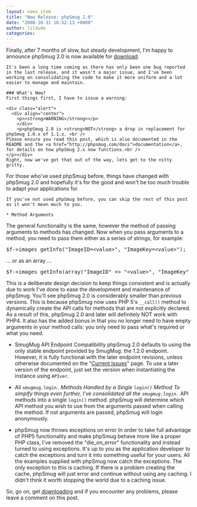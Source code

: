 ```yaml
---
layout: news_item
title: "New Release: phpSmug 2.0"
date: "2008-10-31 16:52:13 +0000"
author: lildude
categories:
---
```


Finally, after 7 months of slow, but steady development, I'm happy to announce phpSmug 2.0 is now available for [download](http://phpsmug.com/download "").

    It's been a long time coming as there has only been one bug reported in the last release, and it wasn't a major issue, and I've been working on consolidating the code to make it more uniform and a lot easier to manage and maintain.

    ### What's New?
    First things first, I have to issue a warning:

    <div class="alert">
      <div align="center">
        <p><strong>WARNING</strong></p>
        </div>
        <p>phpSmug 2.0 is <strong>NOT</strong> a drop in replacement for phpSmug 1.0.x of 1.1.x. <br />
    Please ensure you read this post, which is also documented in the README and the <a href="http://phpsmug.com/docs">documentation</a>, for details on how phpSmug 2.x now functions.<br />
    </p></div>
    Right, now we've got that out of the way, lets get to the nitty gritty.

For those who've used phpSmug before, things have changed with phpSmug 2.0 and hopefully it's for the good and won't be too much trouble to adapt your applications for.

    If you've not used phpSmug before, you can skip the rest of this post as it won't mean much to you.

    * Method Arguments
The general functionality is the same, however the method of passing arguments to methods has changed.
Now when you pass arguments to a method, you need to pass them either as a series of strings, for example:
<pre>
$f-&gt;images_getInfo("ImageID=&lt;value&gt;", "ImageKey=&lt;value&gt;");
</pre>
&hellip; or as an array &hellip;
<pre>
$f-&gt;images_getInfo(array("ImageID" =&gt; "&lt;value&gt;", "ImageKey" =&gt; "&lt;value&gt;"));
</pre>
This is a deliberate design decision to keep things consistent and is actually due to work I've done to ease the development and maintenance of phpSmug.
You'll see phpSmug 2.0 is considerably smaller than previous versions.  This is because phpSmug now uses PHP 5's <code>__call()</code> method to dynamically create the API calls for methods that are not explicitly declared.
As a result of this, phpSmug 2.0 and later will definitely NOT work with PHP4.
It also has the added bonus in that you no longer need to have empty arguments in your method calls: you only need to pass what's required or what you need.

* SmugMug API Endpoint Compatibility
phpSmug 2.0 defaults to using the only stable endpoint provided by SmugMug: the 1.2.0 endpoint.  However, it is fully functional with the later endpoint revisions, unless otherwise documented on the "[Current Issues](http://phpsmug.com/bugs "")" page.
To use a later version of the endpoint, just set the version when instantiating the instance using <code>APIver</code>.

* All <code>smugmug.login.*</code> Methods Handled by a Single <code>login()</code> Method
To simplfy things even further, I've consolidated all the <code>smugmug.login.*</code> API methods into a single <code>login()</code> method.
phpSmug will determine which API method you wish to use from the arguments passed when calling the method. If not arguments are passed, phpSmug will login anonymously.

* phpSmug now throws exceptions on error
In order to take full advantage of PHP5 functionality and make phpSmug behave more like a proper PHP class, I've removed the "die_on_error" functionality and instead turned to using exceptions. It's up to you as the application developer to catch the exceptions and turn it into something useful for your users.  All the examples supplied with phpSmug now catch the exceptions.
The only exception to this is caching.  If there is a problem creating the cache, phpSmug will just error and continue without using any caching.  I didn't think it worth stopping the world due to a caching issue.

So, go on, get [downloading](http://phpsmug.com/download "") and if you encounter any problems, please leave a comment on this post.

